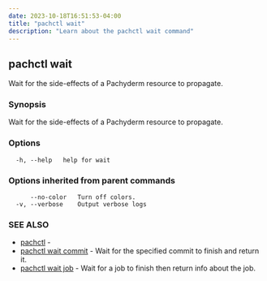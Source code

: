 ```yaml
---
date: 2023-10-18T16:51:53-04:00
title: "pachctl wait"
description: "Learn about the pachctl wait command"
---
```


## pachctl wait

Wait for the side-effects of a Pachyderm resource to propagate.

### Synopsis

Wait for the side-effects of a Pachyderm resource to propagate.

### Options

```
  -h, --help   help for wait
```

### Options inherited from parent commands

```
      --no-color   Turn off colors.
  -v, --verbose    Output verbose logs
```

### SEE ALSO

* [pachctl](../pachctl)	 - 
* [pachctl wait commit](../pachctl_wait_commit)	 - Wait for the specified commit to finish and return it.
* [pachctl wait job](../pachctl_wait_job)	 - Wait for a job to finish then return info about the job.

